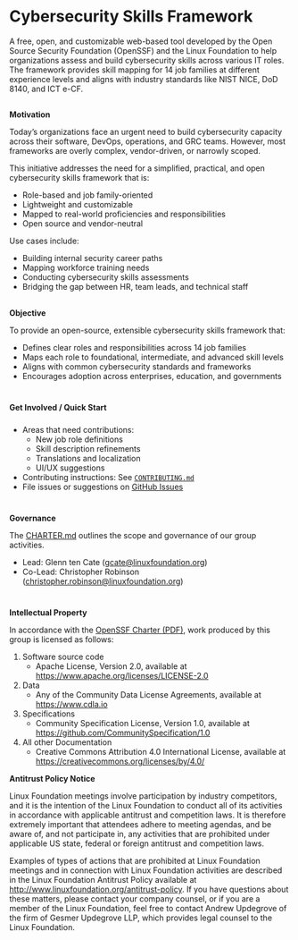 # **Cybersecurity Skills Framework**

A free, open, and customizable web-based tool developed by the Open Source Security Foundation (OpenSSF) and the Linux Foundation to help organizations assess and build cybersecurity skills across various IT roles. The framework provides skill mapping for 14 job families at different experience levels and aligns with industry standards like NIST NICE, DoD 8140, and ICT e-CF.

## 
**Motivation**

Today’s organizations face an urgent need to build cybersecurity capacity across their software, DevOps, operations, and GRC teams. However, most frameworks are overly complex, vendor-driven, or narrowly scoped.

This initiative addresses the need for a simplified, practical, and open cybersecurity skills framework that is:

- Role-based and job family-oriented
- Lightweight and customizable
- Mapped to real-world proficiencies and responsibilities
- Open source and vendor-neutral

Use cases include:

- Building internal security career paths
- Mapping workforce training needs
- Conducting cybersecurity skills assessments
- Bridging the gap between HR, team leads, and technical staff

## 
**Objective**

To provide an open-source, extensible cybersecurity skills framework that:

- Defines clear roles and responsibilities across 14 job families
- Maps each role to foundational, intermediate, and advanced skill levels
- Aligns with common cybersecurity standards and frameworks
- Encourages adoption across enterprises, education, and governments


# 
**Get Involved / Quick Start**
### 

*   Areas that need contributions:
    - New job role definitions
    - Skill description refinements
    - Translations and localization
    - UI/UX suggestions
*   Contributing instructions: See [`CONTRIBUTING.md`](./CONTRIBUTING.md)
*   File issues or suggestions on [GitHub Issues](https://github.com/ossf/cybersecurity-skills-framework/issues)

# 
**Governance**

The [CHARTER.md](./CHARTER.md) outlines the scope and governance of our group activities.

*   Lead: Glenn ten Cate (gcate@linuxfoundation.org)
*   Co-Lead: Christopher Robinson (christopher.robinson@linuxfoundation.org)

#
**Intellectual Property**

In accordance with the [OpenSSF Charter (PDF)](https://charter.openssf.org/), work produced by this group is licensed as follows:

1. Software source code  
   * Apache License, Version 2.0, available at https://www.apache.org/licenses/LICENSE-2.0
2. Data  
   * Any of the Community Data License Agreements, available at https://www.cdla.io
3. Specifications  
   * Community Specification License, Version 1.0, available at https://github.com/CommunitySpecification/1.0
4. All other Documentation  
   * Creative Commons Attribution 4.0 International License, available at https://creativecommons.org/licenses/by/4.0/

**Antitrust Policy Notice**

Linux Foundation meetings involve participation by industry competitors, and it is the intention of the Linux Foundation to conduct all of its activities in accordance with applicable antitrust and competition laws. It is therefore extremely important that attendees adhere to meeting agendas, and be aware of, and not participate in, any activities that are prohibited under applicable US state, federal or foreign antitrust and competition laws.

Examples of types of actions that are prohibited at Linux Foundation meetings and in connection with Linux Foundation activities are described in the Linux Foundation Antitrust Policy available at http://www.linuxfoundation.org/antitrust-policy. If you have questions about these matters, please contact your company counsel, or if you are a member of the Linux Foundation, feel free to contact Andrew Updegrove of the firm of Gesmer Updegrove LLP, which provides legal counsel to the Linux Foundation.

